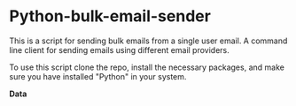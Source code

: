 # Python-bulk-email-sender

This is a script for sending bulk emails from a single user email. A command line client for sending emails using different email providers.

To use this script clone the repo, install the necessary packages, and make sure you have installed "Python" in your system.

**Data**

